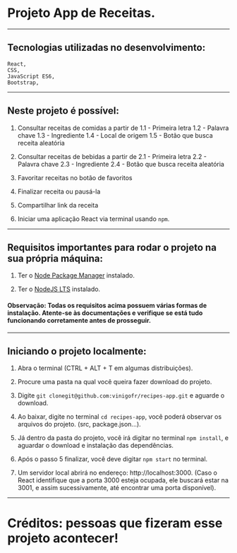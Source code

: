 # Projeto App de Receitas.
------------
## Tecnologias utilizadas no desenvolvimento:
```
React,
CSS,
JavaScript ES6,
Bootstrap,
```
------------
## Neste projeto é possível:
1. Consultar receitas de comidas a partir de
1.1 - Primeira letra
1.2 - Palavra chave
1.3 - Ingrediente
1.4 - Local de origem
1.5 - Botão que busca receita aleatória

2. Consultar receitas de bebidas a partir de
2.1 - Primeira letra
2.2 - Palavra chave
2.3 - Ingrediente
2.4 - Botão que busca receita aleatória

3.  Favoritar receitas no botão de favoritos

4. Finalizar receita ou pausá-la

5. Compartilhar link da receita

6. Iniciar uma aplicação React via terminal usando `npm`.
------------
## Requisitos importantes para rodar o projeto na sua própria máquina:
1. Ter o [Node Package Manager](https://docs.npmjs.com/cli/v7/commands/npm-install "Node Package Manager") instalado.

2. Ter o [NodeJS LTS](https://nodejs.org/en/download/ "NodeJS LTS") instalado.

#### Observação: Todas os requisitos acima possuem várias formas de instalação. Atente-se às documentações e verifique se está tudo funcionando corretamente antes de prosseguir.
---

## Iniciando o projeto localmente:
1. Abra o terminal (CTRL + ALT + T em algumas distribuições).

2. Procure uma pasta na qual você queira fazer download do projeto.

3. Digite `git clonegit@github.com:vinigofr/recipes-app.git` e aguarde o download.

4. Ao baixar, digite no terminal `cd recipes-app`, você poderá observar os arquivos do projeto. (src, package.json...).

5. Já dentro da pasta do projeto, você irá digitar no terminal `npm install`, e aguardar o download e instalação das dependências.

6. Após o passo 5 finalizar, você deve digitar `npm start` no terminal.

7. Um servidor local abrirá no endereço: http://localhost:3000. (Caso o React identifique que a porta 3000 esteja ocupada, ele buscará estar na 3001, e assim sucessivamente, até encontrar uma porta disponível).
------------

# Créditos: pessoas que fizeram esse projeto acontecer!
